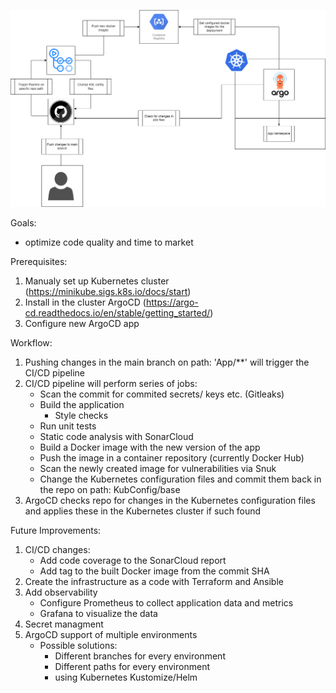 
![alt text](https://github.com/Elouel/DevopsPractice/blob/main/devops%20.png)

Goals:
- optimize code quality and time to market

Prerequisites: 
  1. Manualy set up Kubernetes cluster (https://minikube.sigs.k8s.io/docs/start)
  2. Install in the cluster ArgoCD (https://argo-cd.readthedocs.io/en/stable/getting_started/)
  3. Configure new ArgoCD app

Workflow:
  1. Pushing changes in the main branch on path: 'App/**' will trigger the CI/CD pipeline
  2. CI/CD pipeline will perform series of jobs:
     - Scan the commit for commited secrets/ keys etc. (Gitleaks)
     - Build the application
        - Style checks
     - Run unit tests
     - Static code analysis with SonarCloud
     - Build a Docker image with the new version of the app
     - Push the image in a container repository (currently Docker Hub)
     - Scan the newly created image for vulnerabilities via Snuk
     - Change the Kubernetes configuration files and commit them back in the repo on path: KubConfig/base
  3. ArgoCD checks repo for changes in the Kubernetes configuration files and applies these in the Kubernetes cluster if such found 
 
 Future Improvements:
 
  1. CI/CD changes:
      - Add code coverage to the SonarCloud report
      - Add tag to the built Docker image from the commit SHA
  2. Create the infrastructure as a code with Terraform and Ansible  
  3. Add observability 
      - Configure Prometheus to collect application data and metrics
      - Grafana to visualize the data
  4. Secret managment
  5. ArgoCD support of multiple environments
      - Possible solutions:
          - Different branches for every environment
          - Different paths for every environment
          - using Kubernetes Kustomize/Helm
      
